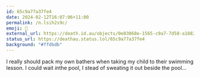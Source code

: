 ```yaml
---
id: 65c9a77a37fe4
date: 2024-02-12T16:07:06+11:00
permalink: /n.lsih2s9c/
emoji: 🥵
external_url: https://death.id.au/objects/0e03068e-1565-c9a7-7d58-a18825637496
status_url: https://deathau.status.lol/65c9a77a37fe4
background: "#ffdbdb"
---
```


I really should pack my own bathers when taking my child to their swimming lesson. I could wait *in*the pool, I stead of sweating it out beside the pool...

